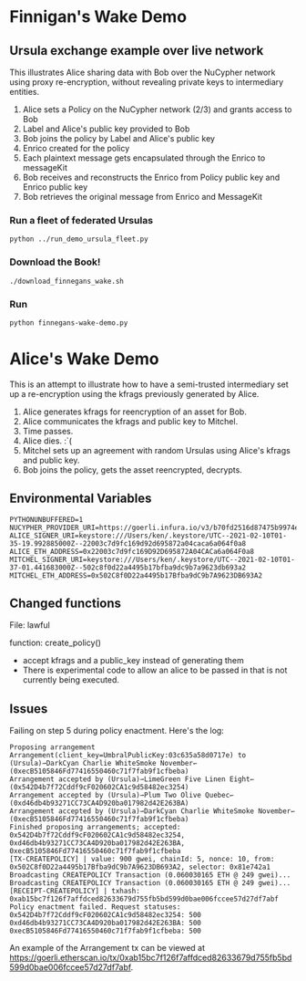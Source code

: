# Finnigan's Wake Demo
## Ursula exchange example over live network

This illustrates Alice sharing data with Bob over the NuCypher network using proxy re-encryption,
without revealing private keys to intermediary entities.

1. Alice sets a Policy on the NuCypher network (2/3) and grants access to Bob
2. Label and Alice's public key provided to Bob
4. Bob joins the policy by Label and Alice's public key
5. Enrico created for the policy 
6. Each plaintext message gets encapsulated through the Enrico to messageKit
5. Bob receives and reconstructs the Enrico from Policy public key and Enrico public key
6. Bob retrieves the original message from Enrico and MessageKit


### Run a fleet of federated Ursulas
`python ../run_demo_ursula_fleet.py`


### Download the Book!
`./download_finnegans_wake.sh` 


### Run
`python finnegans-wake-demo.py`

# Alice's Wake Demo
This is an attempt to illustrate how to have a semi-trusted intermediary set up a re-encryption using the kfrags previously generated by Alice.

1. Alice generates kfrags for reencryption of an asset for Bob.
2. Alice communicates the kfrags and public key to Mitchel.
3. Time passes.
4. Alice dies. :`(
5. Mitchel sets up an agreement with random Ursulas using Alice's kfrags and public key.
6. Bob joins the policy, gets the asset reencrypted, decrypts.

## Environmental Variables
```shell script
PYTHONUNBUFFERED=1
NUCYPHER_PROVIDER_URI=https://goerli.infura.io/v3/b70fd2516d87475b9974ece2234dd085
ALICE_SIGNER_URI=keystore:///Users/ken/.keystore/UTC--2021-02-10T01-35-19.992885000Z--22003c7d9fc169d92d695872a04caca6a064f0a8
ALICE_ETH_ADDRESS=0x22003c7d9fc169D92D695872A04CACa6a064F0a8
MITCHEL_SIGNER_URI=keystore:///Users/ken/.keystore/UTC--2021-02-10T01-37-01.441683000Z--502c8f0d22a4495b17bfba9dc9b7a9623db693a2
MITCHEL_ETH_ADDRESS=0x502C8f0D22a4495b17Bfba9dC9b7A9623DB693A2
```

## Changed functions
File: lawful

function: create_policy()
- accept kfrags and a public_key instead of generating them
- There is experimental code to allow an alice to be passed in that is not currently being executed.

## Issues
Failing on step 5 during policy enactment. Here's the log:

```text
Proposing arrangement Arrangement(client_key=UmbralPublicKey:03c635a58d0717e) to (Ursula)⇀DarkCyan Charlie WhiteSmoke November↽ (0xecB5105846Fd77416550460c71f7fab9f1cfbeba)
Arrangement accepted by (Ursula)⇀LimeGreen Five Linen Eight↽ (0x542D4b7f72Cddf9cF020602CA1c9d58482ec3254)
Arrangement accepted by (Ursula)⇀Plum Two Olive Quebec↽ (0xd46db4b93271CC73CA4D920ba017982d42E263BA)
Arrangement accepted by (Ursula)⇀DarkCyan Charlie WhiteSmoke November↽ (0xecB5105846Fd77416550460c71f7fab9f1cfbeba)
Finished proposing arrangements; accepted: 0x542D4b7f72Cddf9cF020602CA1c9d58482ec3254, 0xd46db4b93271CC73CA4D920ba017982d42E263BA, 0xecB5105846Fd77416550460c71f7fab9f1cfbeba
[TX-CREATEPOLICY] | value: 900 gwei, chainId: 5, nonce: 10, from: 0x502C8f0D22a4495b17Bfba9dC9b7A9623DB693A2, selector: 0x81e742a1
Broadcasting CREATEPOLICY Transaction (0.060030165 ETH @ 249 gwei)...
Broadcasting CREATEPOLICY Transaction (0.060030165 ETH @ 249 gwei)...
[RECEIPT-CREATEPOLICY] | txhash: 0xab15bc7f126f7affdced82633679d755fb5bd599d0bae006fccee57d27df7abf
Policy enactment failed. Request statuses:
0x542D4b7f72Cddf9cF020602CA1c9d58482ec3254: 500
0xd46db4b93271CC73CA4D920ba017982d42E263BA: 500
0xecB5105846Fd77416550460c71f7fab9f1cfbeba: 500
```

An example of the Arrangement tx can be viewed at https://goerli.etherscan.io/tx/0xab15bc7f126f7affdced82633679d755fb5bd599d0bae006fccee57d27df7abf.